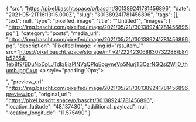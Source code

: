 {
  "src": "https://pixel.bascht.space/p/bascht/301389241781456896",
  "date": "2021-05-21T16:13:15.000Z",
  "slug": "301389241781456896",
  "tags": [],
  "text": null,
  "type": "pixelfed_image",
  "title": "\"Untitled\"",
  "images": [
    "https://img.bascht.com/pixelfed/image/2021/05/21//301389241781456896.jpg"
  ],
  "category": "posts",
  "media_url": "https://img.bascht.com/pixelfed/image/2021/05/21//301389241781456896.jpg",
  "description": "Pixelfed Image: <img id=\"rss_item_1\" src=\"https://pixel.bascht.space/storage/m/_v2/222423068830732288/b84b52654-1eb8f9/EDuNpDpLJTdk/8izPlNVgQPIqBogyneVp5NurjT3OzrNGQsi2Wlj0_thumb.jpg\">\n            <p style=\"padding:10px;\"></p>",
  "preview_url": "https://img.bascht.com/pixelfed/image/2021/05/21//301389241781456896_preview.jpg",
  "original_url": "https://pixel.bascht.space/p/bascht/301389241781456896",
  "location_latitude": "48.137430",
  "additional_payload": null,
  "location_longitude": "11.575490"
}